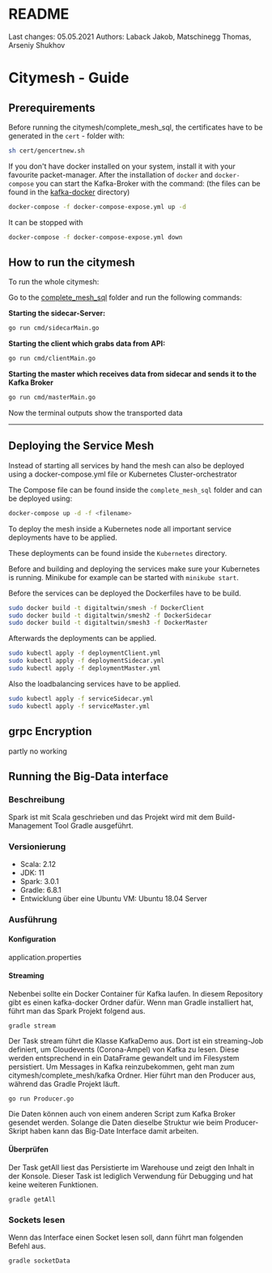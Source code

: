 # README

Last changes: 05.05.2021
Authors: Laback Jakob, Matschinegg Thomas, Arseniy Shukhov


# Citymesh - Guide

## Prerequirements

Before running the citymesh/complete_mesh_sql, the certificates have to be generated in the `cert` - folder with:

```bash
sh cert/gencertnew.sh
```



If you don't have docker installed on your system, install it with your favourite packet-manager. After the installation of `docker` and `docker-compose` you can start the Kafka-Broker with the command: (the files can be found in the [kafka-docker](https://github.com/Open-Twin/citymesh/tree/master/kafka-docker) directory)

```bash
docker-compose -f docker-compose-expose.yml up -d
```

It can be stopped with

```bash
docker-compose -f docker-compose-expose.yml down
```

## How to run the citymesh

To run the whole citymesh:

Go to the [complete_mesh_sql](https://github.com/Open-Twin/citymesh/tree/master/complete_mesh) folder and run the following commands:

**Starting the sidecar-Server:**

```bash
go run cmd/sidecarMain.go
```

**Starting the client which grabs data from API:**

```bash
go run cmd/clientMain.go
```

**Starting the master which receives data from sidecar and sends it to the Kafka Broker**

````bash
go run cmd/masterMain.go 
````



Now the terminal outputs show the transported data

-------



## Deploying the Service Mesh

Instead of starting all services by hand the mesh can also be deployed using a docker-compose.yml file or Kubernetes Cluster-orchestrator

The Compose file can be found inside the `complete_mesh_sql` folder and can be deployed using:
```bash
docker-compose up -d -f <filename>
```
To deploy the mesh inside a Kubernetes node all important service deployments have to be applied.

These deployments can be found inside the `Kubernetes` directory.

Before and building and deploying the services make sure your Kubernetes is running. Minikube for example can be started with `minikube start`.

Before the services can be deployed the Dockerfiles have to be build.
```bash
sudo docker build -t digitaltwin/smesh -f DockerClient
sudo docker build -t digitaltwin/smesh2 -f DockerSidecar
sudo docker build -t digitaltwin/smesh3 -f DockerMaster
```
Afterwards the deployments can be applied.
```bash
sudo kubectl apply -f deploymentClient.yml
sudo kubectl apply -f deploymentSidecar.yml
sudo kubectl apply -f deploymentMaster.yml
```
Also the loadbalancing services have to be applied.
```bash
sudo kubectl apply -f serviceSidecar.yml
sudo kubectl apply -f serviceMaster.yml
```


## grpc Encryption

partly no working

## Running the Big-Data interface

### Beschreibung
Spark ist mit Scala geschrieben und das Projekt wird mit dem Build-Management Tool Gradle ausgeführt.

### Versionierung
* Scala: 2.12
* JDK: 11
* Spark: 3.0.1
* Gradle: 6.8.1
* Entwicklung über eine Ubuntu VM: Ubuntu 18.04 Server

### Ausführung

#### Konfiguration
application.properties

#### Streaming
Nebenbei sollte ein Docker Container für Kafka laufen. In diesem Repository gibt es einen kafka-docker Ordner dafür. Wenn man Gradle installiert hat, führt man das Spark Projekt folgend aus.
```bash=
gradle stream
```
Der Task stream führt die Klasse KafkaDemo aus. Dort ist ein streaming-Job definiert, um Cloudevents (Corona-Ampel) von Kafka zu lesen. Diese werden entsprechend in ein DataFrame gewandelt und im Filesystem persistiert. Um Messages in Kafka reinzubekommen, geht man zum citymesh/complete_mesh/kafka Ordner. Hier führt man den Producer aus, während das Gradle Projekt läuft.
```bash=
go run Producer.go
```
Die Daten können auch von einem anderen Script zum Kafka Broker gesendet werden. Solange die Daten dieselbe Struktur wie beim Producer-Skript haben kann das Big-Date Interface damit arbeiten.


#### Überprüfen
Der Task getAll liest das Persistierte im Warehouse und zeigt den Inhalt in der Konsole. Dieser Task ist lediglich Verwendung für Debugging und hat keine weiteren Funktionen.
```bash=
gradle getAll
```
### Sockets lesen

Wenn das Interface einen Socket lesen soll, dann führt man folgenden Befehl aus.
```bash=
gradle socketData
```